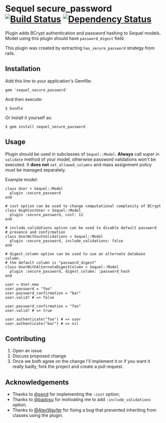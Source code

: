 # Sequel secure_password [![Build Status](https://secure.travis-ci.org/mlen/sequel_secure_password.png)](http://travis-ci.org/mlen/sequel_secure_password) [![Dependency Status](https://gemnasium.com/mlen/sequel_secure_password.png)](https://gemnasium.com/mlen/sequel_secure_password)

Plugin adds BCrypt authentication and password hashing to Sequel models.
Model using this plugin should have `password_digest` field.

This plugin was created by extracting `has_secure_password` strategy from rails.

## Installation

Add this line to your application's Gemfile:

    gem 'sequel_secure_password'

And then execute:

    $ bundle

Or install it yourself as:

    $ gem install sequel_secure_password

## Usage

Plugin should be used in subclasses of `Sequel::Model`.
__Always__ call super in `validate` method of your model, otherwise password
validations won't be executed.
It __does not__ `set_allowed_columns` and mass assignment policy must be managed
separately.

Example model:

    class User < Sequel::Model
      plugin :secure_password
    end

    # cost option can be used to change computational complexity of BCrypt
    class HighCostUser < Sequel::Model
      plugin :secure_password, cost: 12
    end

    # include_validations option can be used to disable default password
    # presence and confirmation
    class UserWithoutValidations < Sequel::Model
      plugin :secure_password, include_validations: false
    end

    # digest_column option can be used to use an alternate database column.
    # the default column is "password_digest"
    class UserWithAlternateDigestColumn < Sequel::Model
      plugin :secure_password, digest_column: :password_hash
    end

    user = User.new
    user.password = "foo"
    user.password_confirmation = "bar"
    user.valid? # => false

    user.password_confirmation = "foo"
    user.valid? # => true

    user.authenticate("foo") # => user
    user.authenticate("bar") # => nil

## Contributing

1. Open an issue
2. Discuss proposed change
3. Once we both agree on the change I'll implement it or if you want it really
   badly, fork the project and create a pull request.

## Acknowledgements

- Thanks to [@send](https://github.com/send) for implementing the `:cost` 
  option;
- Thanks to [@badosu](https://github.com/badosu) for motivating me to add 
  `:include_validations` option.
- Thanks to [@AlexWayfer](https://github.com/AlexWayfer) for fixing a bug that 
  prevented inheriting from classes using the plugin.
